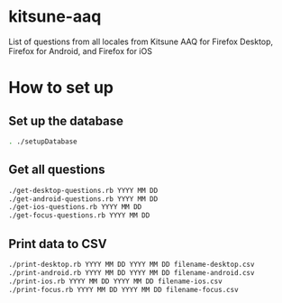 # kitsune-aaq
List of questions from all locales from Kitsune AAQ for Firefox Desktop, Firefox for Android, and Firefox for iOS

# How to set up

## Set up the database
```bash
. ./setupDatabase
```

## Get all questions
```bash
./get-desktop-questions.rb YYYY MM DD
./get-android-questions.rb YYYY MM DD
./get-ios-questions.rb YYYY MM DD
./get-focus-questions.rb YYYY MM DD
```

## Print data to CSV
```bash
./print-desktop.rb YYYY MM DD YYYY MM DD filename-desktop.csv
./print-android.rb YYYY MM DD YYYY MM DD filename-android.csv
./print-ios.rb YYYY MM DD YYYY MM DD filename-ios.csv
./print-focus.rb YYYY MM DD YYYY MM DD filename-focus.csv
```